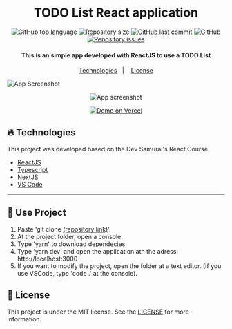 <h1 align="center">
    TODO List React application
</h1>

<p align="center">
  <img alt="GitHub top language" src="https://img.shields.io/github/languages/top/WaltherFernandes/todo-reactjs?style=for-the-badge">

  <!-- <a href="https://www.codacy.com/app/lukemorales/bancointer?utm_source=github.com&amp;utm_medium=referral&amp;utm_content=lukemorales/bancointer&amp;utm_campaign=Badge_Grade">
    <img alt="Codacy grade" src="https://img.shields.io/codacy/grade/4997e01df18f4441aae384fc60aa4daa.svg">
  </a> -->

  <img alt="Repository size" src="https://img.shields.io/github/repo-size/WaltherFernandes/todo-reactjs?style=for-the-badge">
  <a href="https://github.com/WaltherFernandes/todo-reactjs/commits">
    <img alt="GitHub last commit" src="https://img.shields.io/github/last-commit/WaltherFernandes/todo-reactjs?style=for-the-badge">
  </a>

  <img alt="GitHub" src="https://img.shields.io/github/license/WaltherFernandes/todo-reactjs?style=for-the-badge">

  <a href="https://github.com/lukemorales/bancointer/issues">
    <img alt="Repository issues" src="https://img.shields.io/github/issues/WaltherFernandes/todo-reactjs?style=for-the-badge">
  </a>

  
</p>

<h4 align="center">
    This is an simple app developed with ReactJS to use a TODO List
</h4>

<p align="center">
  <a href="#fire-technologies">Technologies</a>&nbsp;&nbsp;&nbsp;|&nbsp;&nbsp;&nbsp;
  <a href="#memo-license">License</a>
</p>

![App Screenshot](https://i.imgur.com/PLZkwSJ.png)
<p align="center">
    <img alt="App screenshot" src="https://i.imgur.com/F1xMbXS.png">
</p>
<p align="center">
  <a href="https://stimulates.vercel.app/" target="_blank">
    <img alt="Demo on Vercel" src="https://i.imgur.com/yT2WyzM.png">
  </a>
</p>

## :fire: Technologies

This project was developed based on the Dev Samurai's React Course

- [ReactJS](https://reactjs.org/)
- [Typescript][ts]
- [NextJS](https://nextjs.org/)
- [VS Code][vscode]

---

## :book: Use Project
1. Paste 'git clone [(repository link)](https://github.com/WaltherFernandes/todo-reactjs.git)'.
2. At the project folder, open a console.
3. Type 'yarn' to download dependecies
4. Type 'yarn dev' and open the application ath the adress: http://localhost:3000
5. If you want to modify the project, open the folder at a text editor. (If you use VSCode, type 'code .' at the console).

## :memo: License

This project is under the MIT license. See the [LICENSE](https://github.com/WaltherFernandes/todo-reactjs/blob/main/LICENSE) for more information.


[ts]: https://www.typescriptlang.org
[vscode]: https://code.visualstudio.com/